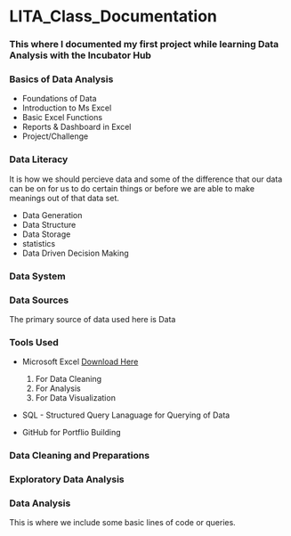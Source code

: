 # LITA_Class_Documentation

### This where I documented my first project while learning Data Analysis with the Incubator Hub

### Basics of Data Analysis 
- Foundations of Data
- Introduction to Ms Excel
- Basic Excel Functions
- Reports & Dashboard in Excel
- Project/Challenge

### Data Literacy 
It is how we should percieve data and some of the difference that our data can be on for us to do certain things
or before we are able to make meanings out of that data set.
- Data Generation
- Data Structure
- Data Storage
- statistics   
- Data Driven Decision Making
  

### Data System

### Data Sources
The primary source of data used here is Data 

### Tools Used
- Microsoft Excel [Download Here](https://www.microsft.com) 
    1. For Data Cleaning
    2. For Analysis
    3. For Data Visualization
       
- SQL - Structured Query Lanaguage for Querying of Data
- GitHub for Portflio Building 

### Data Cleaning and Preparations

### Exploratory Data Analysis 

### Data Analysis
This is where we include some basic lines of code or queries.
